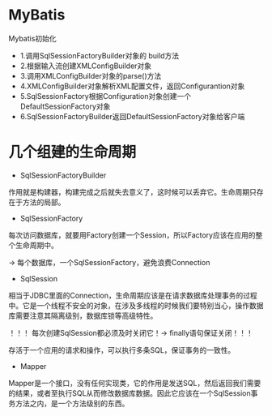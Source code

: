 # MyBatis

Mybatis初始化
  - 1.调用SqlSessionFactoryBuilder对象的 build方法
  - 2.根据输入流创建XMLConfigBuilder对象
  - 3.调用XMLConfigBuilder对象的parse()方法
  - 4.XMLConfigBuilder对象解析XML配置文件，返回Configurantion对象
  - 5.SqlSessionFactory根据Configuration对象创建一个DefaultSessionFactory对象
  - 6.SqlSessionFactoryBuilder返回DefaultSessionFactory对象给客户端

# 几个组建的生命周期

- SqlSessionFactoryBuilder

作用就是构建器，构建完成之后就失去意义了，这时候可以丢弃它。生命周期只存在于方法的局部。

- SqlSessionFactory

每次访问数据库，就要用Factory创建一个Session，所以Factory应该在应用的整个生命周期中。

-> 每个数据库，一个SqlSessionFactory，避免浪费Connection

- SqlSession

相当于JDBC里面的Connection，生命周期应该是在请求数据库处理事务的过程中。它是一个线程不安全的对象，在涉及多线程的时候我们要特别当心，操作数据库需要注意其隔离级别，数据库锁等高级特性。

！！！ 每次创建SqlSession都必须及时关闭它！-> finally语句保证关闭！！！

存活于一个应用的请求和操作，可以执行多条SQL，保证事务的一致性。

- Mapper

Mapper是一个接口，没有任何实现类，它的作用是发送SQL，然后返回我们需要的结果，或者至执行SQL从而修改数据库数据。因此它应该在一个SqlSession事务方法之内，是一个方法级别的东西。

